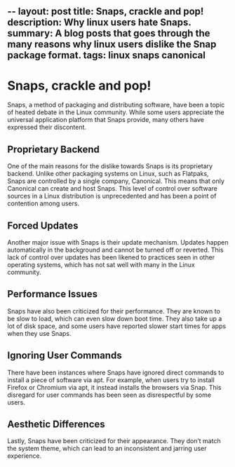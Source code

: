 --
layout: post
title: Snaps, crackle and pop!
description: Why linux users hate Snaps.
summary: A blog posts that goes through the many reasons why linux users dislike the Snap package format.
tags: linux snaps canonical
---

# Snaps, crackle and pop!
Snaps, a method of packaging and distributing software, have been a topic of heated debate in the Linux community. While some users appreciate the universal application platform that Snaps provide, many others have expressed their discontent.

## Proprietary Backend
One of the main reasons for the dislike towards Snaps is its proprietary backend. Unlike other packaging systems on Linux, such as Flatpaks, Snaps are controlled by a single company, Canonical. This means that only Canonical can create and host Snaps. This level of control over software sources in a Linux distribution is unprecedented and has been a point of contention among users.

## Forced Updates
Another major issue with Snaps is their update mechanism. Updates happen automatically in the background and cannot be turned off or reverted. This lack of control over updates has been likened to practices seen in other operating systems, which has not sat well with many in the Linux community.

## Performance Issues
Snaps have also been criticized for their performance. They are known to be slow to load, which can even slow down boot time. They also take up a lot of disk space, and some users have reported slower start times for apps when they use Snaps.

## Ignoring User Commands
There have been instances where Snaps have ignored direct commands to install a piece of software via apt. For example, when users try to install Firefox or Chromium via apt, it instead installs the browsers via Snap. This disregard for user commands has been seen as disrespectful by some users.

## Aesthetic Differences
Lastly, Snaps have been criticized for their appearance. They don’t match the system theme, which can lead to an inconsistent and jarring user experience.
